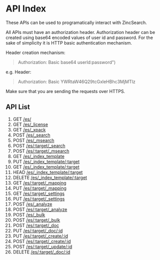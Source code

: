 # API Index

These APIs can be used to programatically interact with ZincSearch.

All APIs must have an authorization header. Authorization header can be created using base64 encoded values of user id and password. For the sake of simplicity it is HTTP basic authentication mechanism.



Header creation mechanism:

> Authorization: Basic base64 userId:password")

e.g. Header:

> Authorization: Basic YWRtaW46Q29tcGxleHBhc3MjMTIz

Make sure that you are sending the requests over HTTPS.

## API List

1. GET [/es/](_info)
1. GET [/es/_license](_license)
1. GET [/es/_xpack](_xpack)
1. POST [/es/_search](_search)
1. POST [/es/_msearch](_msearch)
1. POST [/es/:target/_search](_search)
1. POST [/es/:target/_msearch](_msearch)
1. GET [/es/_index_template](list-template)
1. PUT [/es/_index_template/:target](update-template)
1. GET [/es/_index_template/:target](get-template)
1. HEAD [/es/_index_template/:target](get-template)
1. DELETE [/es/_index_template/:target](delete-template)
1. GET [/es/:target/_mapping](get-mapping.md)
1. PUT [/es/:target/_mapping](update-mapping)
1. GET [/es/:target/_settings](get-settings)
1. PUT [/es/:target/_settings](update-settings)
1. POST [/es/_analyze](_analyze)
1. POST [/es/:target/_analyze](_analyze)
1. POST [/es/_bulk](_bulk)
1. POST [/es/:target/_bulk](_bulk)
1. POST [/es/:target/_doc](_create)
1. PUT [/es/:target/_doc/:id](_create)
1. PUT [/es/:target/_create/:id](_create)
1. POST [/es/:target/_create/:id](_create)
1. POST [/es/:target/_update/:id](_create)
1. DELETE [/es/:target/_doc/:id](_delete)
